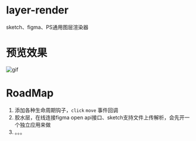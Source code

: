 # layer-render
sketch、figma、PS通用图层渲染器

# 预览效果
![gif](https://storage.360buyimg.com/imgtools/cced120583-b8d18c70-2bd2-11ec-a7e2-3f485095ac48.gif)

# RoadMap

1. 添加各种生命周期钩子，`click` `move` 事件回调
2. 胶水层，在线连接figma open api接口、sketch支持文件上传解析，会先开一个独立应用来做
3. 。。。
